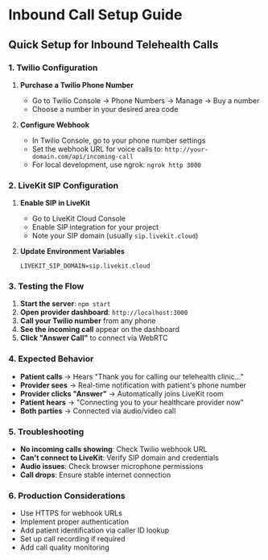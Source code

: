 # Inbound Call Setup Guide

## Quick Setup for Inbound Telehealth Calls

### 1. Twilio Configuration

1. **Purchase a Twilio Phone Number**
   - Go to Twilio Console → Phone Numbers → Manage → Buy a number
   - Choose a number in your desired area code

2. **Configure Webhook**
   - In Twilio Console, go to your phone number settings
   - Set the webhook URL for voice calls to: `http://your-domain.com/api/incoming-call`
   - For local development, use ngrok: `ngrok http 3000`

### 2. LiveKit SIP Configuration

1. **Enable SIP in LiveKit**
   - Go to LiveKit Cloud Console
   - Enable SIP integration for your project
   - Note your SIP domain (usually `sip.livekit.cloud`)

2. **Update Environment Variables**
   ```env
   LIVEKIT_SIP_DOMAIN=sip.livekit.cloud
   ```

### 3. Testing the Flow

1. **Start the server**: `npm start`
2. **Open provider dashboard**: `http://localhost:3000`
3. **Call your Twilio number** from any phone
4. **See the incoming call** appear on the dashboard
5. **Click "Answer Call"** to connect via WebRTC

### 4. Expected Behavior

- **Patient calls** → Hears "Thank you for calling our telehealth clinic..."
- **Provider sees** → Real-time notification with patient's phone number
- **Provider clicks "Answer"** → Automatically joins LiveKit room
- **Patient hears** → "Connecting you to your healthcare provider now"
- **Both parties** → Connected via audio/video call

### 5. Troubleshooting

- **No incoming calls showing**: Check Twilio webhook URL
- **Can't connect to LiveKit**: Verify SIP domain and credentials
- **Audio issues**: Check browser microphone permissions
- **Call drops**: Ensure stable internet connection

### 6. Production Considerations

- Use HTTPS for webhook URLs
- Implement proper authentication
- Add patient identification via caller ID lookup
- Set up call recording if required
- Add call quality monitoring